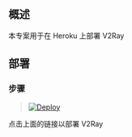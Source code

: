 
## 概述

本专案用于在 Heroku 上部署 V2Ray

## 部署

### 步骤

> [![Deploy](https://www.herokucdn.com/deploy/button.png)](https://dashboard.heroku.com/new?template=https://github.com/mgxlin/hero)

点击上面的链接以部署 V2Ray
